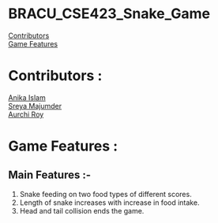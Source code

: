 # BRACU_CSE423_Snake_Game

[Contributors](#Contributors) <br/>
[Game Features](#Game-Features)

# Contributors : 

[Anika Islam](https://github.com/anikabytes) <br/>
[Sreya Majumder](https://github.com/sreya-majumder) <br/>
[Aurchi Roy]()

# Game Features : 

## Main Features :-
1. Snake feeding on two food types of different scores. <br/>
2. Length of snake increases with increase in food intake. <br/>
3. Head and tail collision ends the game. <br/> 
